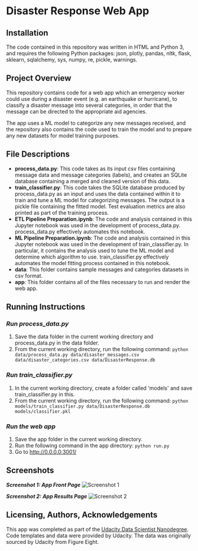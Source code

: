 # Disaster Response Web App

## Installation
The code contained in this repository was written in HTML and Python 3, and requires the following Python packages: json, plotly, pandas, nltk, flask, sklearn, sqlalchemy, sys, numpy, re, pickle, warnings.

## Project Overview
This repository contains code for a web app which an emergency worker could use during a disaster event (e.g. an earthquake or hurricane), to classify a disaster message into several categories, in order that the message can be directed to the appropriate aid agencies. 

The app uses a ML model to categorize any new messages received, and the repository also contains the code used to train the model and to prepare any new datasets for model training purposes.

## File Descriptions
* **process_data.py**: This code takes as its input csv files containing message data and message categories (labels), and creates an SQLite database containing a merged and cleaned version of this data.
* **train_classifier.py**: This code takes the SQLite database produced by process_data.py as an input and uses the data contained within it to train and tune a ML model for categorizing messages. The output is a pickle file containing the fitted model. Test evaluation metrics are also printed as part of the training process.
* **ETL Pipeline Preparation.ipynb**: The code and analysis contained in this Jupyter notebook was used in the development of process_data.py. process_data.py effectively automates this notebook.
* **ML Pipeline Preparation.ipynb**: The code and analysis contained in this Jupyter notebook was used in the development of train_classifier.py. In particular, it contains the analysis used to tune the ML model and determine which algorithm to use. train_classifier.py effectively automates the model fitting process contained in this notebook.
* **data**: This folder contains sample messages and categories datasets in csv format.
* **app**: This folder contains all of the files necessary to run and render the web app.

## Running Instructions
### ***Run process_data.py***
1. Save the data folder in the current working directory and process_data.py in the data folder.
2. From the current working directory, run the following command:
`python data/process_data.py data/disaster_messages.csv data/disaster_categories.csv data/DisasterResponse.db`

### ***Run train_classifier.py***
1. In the current working directory, create a folder called 'models' and save train_classifier.py in this.
2. From the current working directory, run the following command:
`python models/train_classifier.py data/DisasterResponse.db models/classifier.pkl`

### ***Run the web app***
1. Save the app folder in the current working directory.
2. Run the following command in the app directory:
    `python run.py`
3. Go to http://0.0.0.0:3001/

## Screenshots

***Screenshot 1: App Front Page***
![Screenshot 1](https://github.com/gkhayes/disaster_response_app/blob/master/Screenshot1.JPG)

***Screenshot 2: App Results Page***
![Screenshot 2](https://github.com/gkhayes/disaster_response_app/blob/master/Screenshot2.JPG)



## Licensing, Authors, Acknowledgements
This app was completed as part of the [Udacity Data Scientist Nanodegree](https://www.udacity.com/course/data-scientist-nanodegree--nd025). Code templates and data were provided by Udacity. The data was originally sourced by Udacity from Figure Eight.
